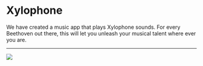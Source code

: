 # Xylophone
We have created a music app that plays Xylophone sounds. For every Beethoven out there, this will let you unleash your musical talent where ever you are.
___
![](assets/109-2.gif)
